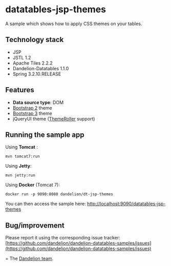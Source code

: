 datatables-jsp-themes
=================================================================

A sample which shows how to apply CSS themes on your tables.

## Technology stack

 - JSP
 - JSTL 1.2
 - Apache Tiles 2.2.2
 - Dandelion-Datatables 1.1.0
 - Spring 3.2.10.RELEASE

## Features

 - __Data source type__: DOM
 - [Bootstrap 2](http://getbootstrap.com/2.3.2/) theme
 - [Bootstrap 3](http://getbootstrap.com/) theme
 - jQueryUI theme ([ThemeRoller](http://jqueryui.com/themeroller/) support)

## Running the sample app

Using __Tomcat__ :

    mvn tomcat7:run

Using __Jetty__:

    mvn jetty:run

Using __Docker__ (Tomcat 7):

    docker run -p 9090:8080 dandelion/dt-jsp-themes

You can then access the sample here: [http://localhost:9090/datatables-jsp-themes](http://localhost:9090/datatables-jsp-themes)

## Bug/improvement

Please report it using the corresponding issue tracker: [https://github.com/dandelion/dandelion-datatables-samples/issues](https://github.com/dandelion/dandelion-datatables-samples/issues)

=
The [Dandelion team](http://dandelion.github.io/team/).
